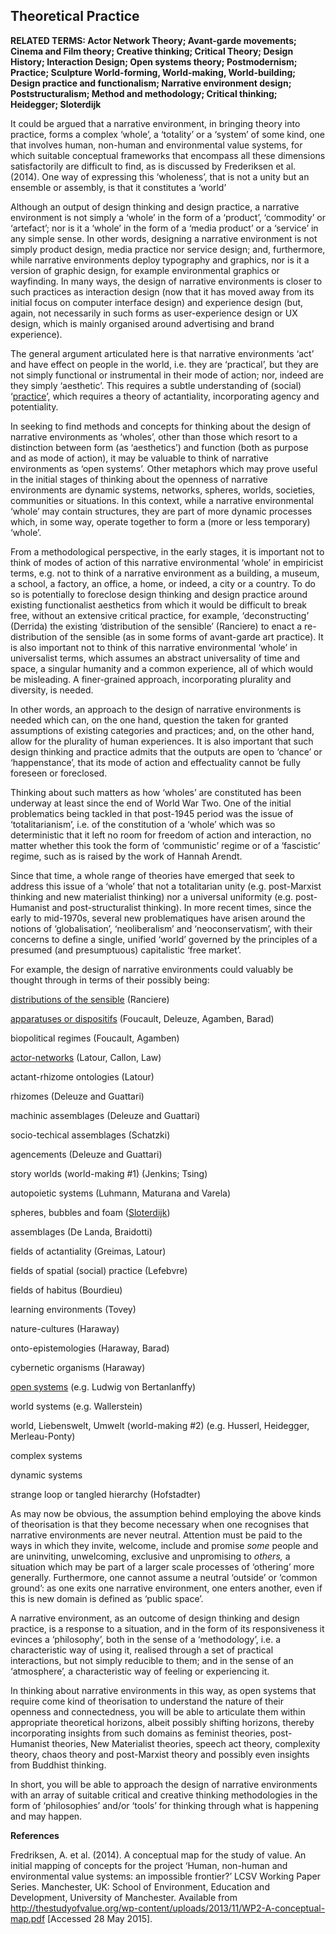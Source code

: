 ## Theoretical Practice

**RELATED TERMS: Actor Network Theory; Avant-garde movements; Cinema and Film theory; Creative thinking; Critical Theory; Design History; Interaction Design; Open systems theory; Postmodernism; Practice; Sculpture
World-forming, World-making, World-building; Design practice and functionalism; Narrative environment design; Poststructuralism; Method and methodology; Critical thinking; Heidegger; Sloterdijk**

It could be argued that a narrative environment, in bringing theory into practice, forms a complex ‘whole’, a ‘totality’ or a ‘system’ of some kind, one that involves human, non-human and environmental value systems, for which suitable conceptual frameworks that encompass all these dimensions satisfactorily are difficult to find, as is discussed by Frederiksen et al. (2014). One way of expressing this ‘wholeness’, that is not a unity but an ensemble or assembly, is that it constitutes a ‘world’

Although an output of design thinking and design practice, a narrative environment is not simply a ‘whole’ in the form of a ‘product’, ‘commodity’ or ‘artefact’; nor is it a ‘whole’ in the form of a ‘media product’ or a ‘service’ in any simple sense. In other words, designing a narrative environment is not simply product design, media practice nor service design; and, furthermore, while narrative environments deploy typography and graphics, nor is it a version of graphic design, for example environmental graphics or wayfinding. In many ways, the design of narrative environments is closer to such practices as interaction design (now that it has moved away from its initial focus on computer interface design) and experience design (but, again, not necessarily in such forms as user-experience design or UX design, which is mainly organised around advertising and brand experience).

The general argument articulated here is that narrative environments ‘act’ and have effect on people in the world, i.e. they are ‘practical’, but they are not simply functional or instrumental in their mode of action; nor, indeed are they simply ‘aesthetic’. This requires a subtle understanding of (social) ‘[practice](http://compendium.kosawese.net/practice/practice/)’, which requires a theory of actantiality, incorporating agency and potentiality.

In seeking to find methods and concepts for thinking about the design of narrative environments as ‘wholes’, other than those which resort to a distinction between form (as ‘aesthetics’) and function (both as purpose and as mode of action), it may be valuable to think of narrative environments as ‘open systems’. Other metaphors which may prove useful in the initial stages of thinking about the openness of narrative environments are dynamic systems, networks, spheres, worlds, societies, communities or situations. In this context, while a narrative environmental ‘whole’ may contain structures, they are part of more dynamic processes which, in some way, operate together to form a (more or less temporary) ‘whole’.

From a methodological perspective, in the early stages, it is important not to think of modes of action of this narrative environmental ‘whole’ in empiricist terms, e.g. not to think of a narrative environment as a building, a museum, a school, a factory, an office, a home, or indeed, a city or a country. To do so is potentially to foreclose design thinking and design practice around existing functionalist aesthetics from which it would be difficult to break free, without an extensive critical practice, for example, ‘deconstructing’ (Derrida) the existing ‘distribution of the sensible’ (Ranciere) to enact a re-distribution of the sensible (as in some forms of avant-garde art practice). It is also important not to think of this narrative environmental ‘whole’ in universalist terms, which assumes an abstract universality of time and space, a singular humanity and a common experience, all of which would be misleading. A finer-grained approach, incorporating plurality and diversity, is needed.

In other words, an approach to the design of narrative environments is needed which can, on the one hand, question the taken for granted assumptions of existing categories and practices; and, on the other hand, allow for the plurality of human experiences. It is also important that such design thinking and practice admits that the outputs are open to ‘chance’ or ‘happenstance’, that its mode of action and effectuality cannot be fully foreseen or foreclosed.

Thinking about such matters as how ‘wholes’ are constituted has been underway at least since the end of World War Two. One of the initial problematics being tackled in that post-1945 period was the issue of ‘totalitarianism’, i.e. of the constitution of a ‘whole’ which was so deterministic that it left no room for freedom of action and interaction, no matter whether this took the form of ‘communistic’ regime or of a ‘fascistic’ regime, such as is raised by the work of Hannah Arendt.

Since that time, a whole range of theories have emerged that seek to address this issue of a ‘whole’ that not a totalitarian unity (e.g. post-Marxist thinking and new materialist thinking) nor a universal uniformity (e.g. post-Humanist and post-structuralist thinking). In more recent times, since the early to mid-1970s, several new problematiques have arisen around the notions of ‘globalisation’, ‘neoliberalism’ and ‘neoconservatism’, with their concerns to define a single, unified ‘world’ governed by the principles of a presumed (and presumptuous) capitalistic ‘free market’.

For example, the design of narrative environments could valuably be thought through in terms of their possibly being:

[distributions of the sensible](http://compendium.kosawese.net/term/distribution-of-the-sensible/) (Ranciere)

[apparatuses or dispositifs](http://compendium.kosawese.net/term/apparatus-dispositif/) (Foucault, Deleuze, Agamben, Barad)

biopolitical regimes (Foucault, Agamben)

[actor-networks](http://compendium.kosawese.net/practice/actor-network-theory/) (Latour, Callon, Law)

actant-rhizome ontologies (Latour)

rhizomes (Deleuze and Guattari)

machinic assemblages (Deleuze and Guattari)

socio-techical assemblages (Schatzki)

agencements (Deleuze and Guattari)

story worlds (world-making #1) (Jenkins; Tsing)

autopoietic systems (Luhmann, Maturana and Varela)

spheres, bubbles and foam ([Sloterdijk](http://compendium.kosawese.net/ne/sloterdijk/))

assemblages (De Landa, Braidotti)

fields of actantiality (Greimas, Latour)

fields of spatial (social) practice (Lefebvre)

fields of habitus (Bourdieu)

learning environments (Tovey)

nature-cultures (Haraway)

onto-epistemologies (Haraway, Barad)

cybernetic organisms (Haraway)

[open systems](http://compendium.kosawese.net/practice/open-systems-theory/) (e.g. Ludwig von Bertanlanffy)

world systems (e.g. Wallerstein)

world, Liebenswelt, Umwelt (world-making #2) (e.g. Husserl, Heidegger, Merleau-Ponty)

complex systems

dynamic systems

strange loop or tangled hierarchy (Hofstadter)

As may now be obvious, the assumption behind employing the above kinds of theorisation is that they become necessary when one recognises that narrative environments are never neutral. Attention must be paid to the ways in which they invite, welcome, include and promise _some_ people and are uninviting, unwelcoming, exclusive and unpromising to _others,_ a situation which may be part of a larger scale processes of ‘othering’ more generally. Furthermore, one cannot assume a neutral ‘outside’ or ‘common ground’: as one exits one narrative environment, one enters another, even if this is new domain is defined as ‘public space’.

A narrative environment, as an outcome of design thinking and design practice, is a response to a situation, and in the form of its responsiveness it evinces a ‘philosophy’, both in the sense of a ‘methodology’, i.e. a characteristic way of using it, realised through a set of practical interactions, but not simply reducible to them; and in the sense of an ‘atmosphere’, a characteristic way of feeling or experiencing it.

In thinking about narrative environments in this way, as open systems that require come kind of theorisation to understand the nature of their openness and connectedness, you will be able to articulate them within appropriate theoretical horizons, albeit possibly shifting horizons, thereby incorporating insights from such domains as feminist theories, post-Humanist theories, New Materialist theories, speech act theory, complexity theory, chaos theory and post-Marxist theory and possibly even insights from Buddhist thinking.

In short, you will be able to approach the design of narrative environments with an array of suitable critical and creative thinking methodologies in the form of ‘philosophies’ and/or ‘tools’ for thinking through what is happening and may happen.

**References**

Fredriksen, A. et al. (2014). A conceptual map for the study of value. An initial mapping of concepts for the project ‘Human, non-human and environmental value systems: an impossible frontier?’ LCSV Working Paper Series. Manchester, UK: School of Environment, Education and Development, University of Manchester. Available from http://thestudyofvalue.org/wp-content/uploads/2013/11/WP2-A-conceptual-map.pdf [Accessed 28 May 2015].

